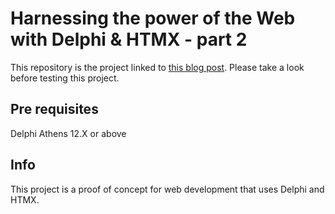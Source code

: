 # Harnessing the power of the Web with Delphi & HTMX - part 2
This repository is the project linked to [this blog post](https://blogs.embarcadero.com/harnessing-the-power-of-the-web-with-delphi-htmx-part-2/). Please take a look before testing this project.

## Pre requisites
Delphi Athens 12.X or above

## Info
This project is a proof of concept for web development that uses Delphi and HTMX. 